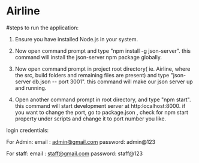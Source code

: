 # Airline

#steps to run the application:

1. Ensure you have installed Node.js in your system.

2. Now open command prompt and type "npm install -g json-server". this command will install the json-server npm package globally.

3. Now open command prompt in project root directory( ie. Airline, where the src, build folders and remaining files are present) and type "json-server db.json -- port 3001". this command will make our json server up and running. 

4. Open another command prompt in root directory, and type "npm start". this command will start development server at http:localhost:8000. if you want to change the port, go to package.json , check for npm start property under scripts and change it to port number you like. 

login credentials:

For Admin:
email : admin@gmail.com
password: admin@123

For staff:
email : staff@gmail.com
password: staff@123
